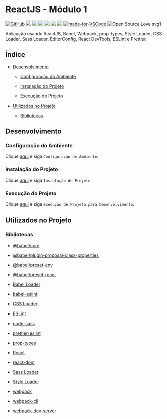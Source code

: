 # ReactJS - Módulo 1

[![GitHub](https://img.shields.io/github/license/mashape/apistatus.svg)](https://github.com/osvaldokalvaitir/reactjs-modulo1/blob/master/LICENSE)
![](https://img.shields.io/github/package-json/v/osvaldokalvaitir/reactjs-modulo1.svg)
![](https://img.shields.io/github/last-commit/osvaldokalvaitir/reactjs-modulo1.svg?color=red)
![](https://img.shields.io/github/languages/top/osvaldokalvaitir/reactjs-modulo1.svg?color=yellow)
![](https://img.shields.io/github/languages/count/osvaldokalvaitir/reactjs-modulo1.svg?color=lightgrey)
![](https://img.shields.io/github/languages/code-size/osvaldokalvaitir/reactjs-modulo1.svg)
![](https://img.shields.io/github/repo-size/osvaldokalvaitir/reactjs-modulo1.svg?color=blueviolet)
[![made-for-VSCode](https://img.shields.io/badge/Made%20for-VSCode-1f425f.svg)](https://code.visualstudio.com/)
![Open Source Love svg1](https://badges.frapsoft.com/os/v1/open-source.svg?v=103)

Aplicação usando ReactJS, Babel, Webpack, prop-types, Style Loader, CSS Loader, Sass Loader, EditorConfig, React DevTools, ESLint e Prettier.

## Índice

- [Desenvolvimento](#desenvolvimento)

  - [Configuração do Ambiente](#configuração-do-ambiente)

  - [Instalação do Projeto](#instalação-do-projeto)

  - [Execução do Projeto](#execução-do-projeto)

- [Utilizados no Projeto](#utilizados-no-projeto)

  - [Bibliotecas](#bibliotecas)

## Desenvolvimento

### Configuração do Ambiente

Clique [aqui](https://github.com/osvaldokalvaitir/projects-settings/blob/master/README.md) e siga `Configuração de Ambiente`.

### Instalação do Projeto

Clique [aqui](https://github.com/osvaldokalvaitir/projects-settings/blob/master/nodejs/nodejs.md) e siga `Instalação de Projeto`.

### Execução do Projeto

Clique [aqui](https://github.com/osvaldokalvaitir/projects-settings/blob/master/nodejs/libs/webpack.md) e siga `Execução de Projeto para Desenvolvimento`.

## Utilizados no Projeto

### Bibliotecas

- [@babel/core](https://github.com/osvaldokalvaitir/projects-settings/blob/master/nodejs/libs/@babel-core.md)

- [@babel/plugin-proposal-class-properties](https://github.com/osvaldokalvaitir/projects-settings/blob/master/nodejs/libs/@babel-plugin-proposal-class-properties.md)

- [@babel/preset-env](https://github.com/osvaldokalvaitir/projects-settings/blob/master/nodejs/libs/@babel-preset-env.md)

- [@babel/preset-react](https://github.com/osvaldokalvaitir/projects-settings/blob/master/nodejs/libs/@babel-preset-react.md)

- [Babel Loader](https://github.com/osvaldokalvaitir/projects-settings/blob/master/nodejs/libs/babel-loader.md)

- [babel-eslint](https://github.com/osvaldokalvaitir/projects-settings/blob/master/nodejs/libs/babel-eslint.md)

- [CSS Loader](https://github.com/osvaldokalvaitir/projects-settings/blob/master/nodejs/libs/css-loader.md)

- [ESLint](https://github.com/osvaldokalvaitir/projects-settings/blob/master/nodejs/libs/eslint.md)

- [node-sass](https://github.com/osvaldokalvaitir/projects-settings/blob/master/nodejs/libs/node-sass.md)

- [prettier-eslint](https://github.com/osvaldokalvaitir/projects-settings/blob/master/nodejs/libs/prettier-eslint.md)

- [prop-types](https://github.com/osvaldokalvaitir/projects-settings/blob/master/nodejs/libs/prop-types.md)

- [React](https://github.com/osvaldokalvaitir/projects-settings/blob/master/nodejs/libs/react.md)

- [react-dom](https://github.com/osvaldokalvaitir/projects-settings/blob/master/nodejs/libs/react-dom.md)

- [Sass Loader](https://github.com/osvaldokalvaitir/projects-settings/blob/master/nodejs/libs/sass-loader.md)

- [Style Loader](https://github.com/osvaldokalvaitir/projects-settings/blob/master/nodejs/libs/style-loader.md)

- [webpack](https://github.com/osvaldokalvaitir/projects-settings/blob/master/nodejs/libs/webpack.md)

- [webpack-cli](https://github.com/osvaldokalvaitir/projects-settings/blob/master/nodejs/libs/webpack-cli.md)

- [webpack-dev-server](https://github.com/osvaldokalvaitir/projects-settings/blob/master/nodejs/libs/webpack-dev-server.md)

